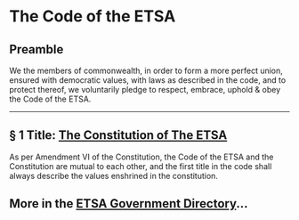 # The Code of the ETSA

## Preamble

We the members of commonwealth, in order to form a more perfect union, ensured with democratic values, with laws as described in the code, and to protect thereof, we voluntarily pledge to respect, embrace, uphold & obey the Code of the ETSA.

---

## § 1 Title: [The Constitution of The ETSA](../Constitution.md)

As per Amendment VI of the Constitution, the Code of the ETSA and the Constitution are mutual to each other, and the first title in the code shall always describe the values enshrined in the constitution.

## More in the [ETSA Government Directory](../The%20Code%20of%20ETSA)...
